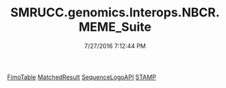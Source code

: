 ﻿---
title: SMRUCC.genomics.Interops.NBCR.MEME_Suite
date: 7/27/2016 7:12:44 PM
---

[FimoTable](T-SMRUCC.genomics.Interops.NBCR.MEME_Suite.FimoTable.html)
[MatchedResult](T-SMRUCC.genomics.Interops.NBCR.MEME_Suite.MatchedResult.html)
[SequenceLogoAPI](T-SMRUCC.genomics.Interops.NBCR.MEME_Suite.SequenceLogoAPI.html)
[STAMP](T-SMRUCC.genomics.Interops.NBCR.MEME_Suite.STAMP.html)
